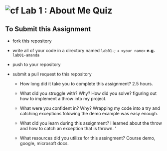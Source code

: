 ![cf](http://i.imgur.com/7v5ASc8.png) Lab 1 : About Me Quiz
=====================================

## To Submit this Assignment
- fork this repository
- write all of your code in a directory named `lab01-`; + `<your name>` **e.g.** `lab01-amanda`
- push to your repository
- submit a pull request to this repository

	- How long did it take you to complete this assignment?
	2.5 hours.

	- What did you struggle with? Why? How did you solve?
	figuring out how to implement a throw into my project. 

	- What were you confident in? Why?
	Wrapping my code into a try and catching exceptions folowing the demo example was easy enough. 

	- What did you learn during this assignment?
	I learned about the throw and how to catch an exception that is thrown. '
	
    - What resources did you utilize for this assingment?
	Course demo, google, microsoft docs. 


